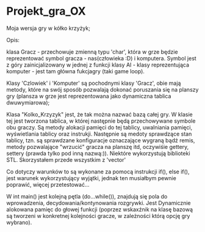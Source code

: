 # Projekt_gra_OX

Moja wersja gry w kółko krzyżyk;

Opis:

klasa Gracz - przechowuje zmienną typu 'char', która w grze będzie reprezentować symbol gracza - nas(człowieka :D) i komputera. Symbol jest z góry zainicjalizowany w jednej z funkcji klasy AI - klasy reprezentująca komputer - jest tam główna fukcjagry (taki game loop). 

Klasy 'Czlowiek' i 'Komputer' są pochodnymi klasy 'Gracz', obie mają metody, które na swój sposób pozwalają dokonać poruszania się na planszy gry (plansza w grze jest reprezentowana jako dynamiczna tablica dwuwymiarowa);

Klasa "Kolko_Krzyzyk" jest, że tak można nazwać bazą całej gry. W klasie tej jest tworzona tablica, w której następnie będą przechowywane symbole obu graczy. Są metody alokacji pamięci do tej tablicy, uwalniania pamięci, wyświetlania tablicy oraz instrukji. Następnie są medoty sprawdzące stan tablicy, tzn. są sprawdzane konfiguracje oznaczające wygraną bądź remis, metody pozwalające "wrzucić" gracza na planszę itd, oczywiśie gettery, settery (prawda tylko pod inną nazwą:)). Niektóre wykorzystują biblioteki STL. Skorzystałem przede wszystkim z 'vector'
  
Co dotyczy warunków to są wykonane za pomocą instrukcji if(), else if(), jest warunek wykorzystujący wyjątki, jednak ten musiałbym pewnie poprawić, więcej przetestować...

W int main() jest kolejną pętla (do...while()), znajdują się pola do wprowadzenia, decydowania/kontynowania rozgrywki. Jest Dynamicznie alokowana pamięc do głowej funkcji (poprzez wskaxźnik na klasę bazową są tworzeni w konkretnej kolejności gracze, w zależności którą opcję gry wybrano).

